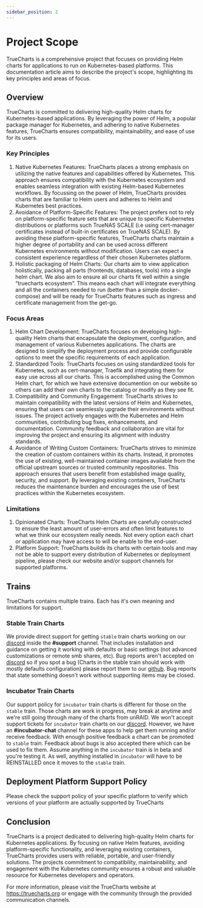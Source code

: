 ```yaml
---
sidebar_position: 2
---
```


# Project Scope

TrueCharts is a comprehensive project that focuses on providing Helm charts for applications to run on Kubernetes-based platforms. This documentation article aims to describe the project's scope, highlighting its key principles and areas of focus.

## Overview

TrueCharts is committed to delivering high-quality Helm charts for Kubernetes-based applications. By leveraging the power of Helm, a popular package manager for Kubernetes, and adhering to native Kubernetes features, TrueCharts ensures compatibility, maintainability, and ease of use for its users.

### Key Principles

1. Native Kubernetes Features: TrueCharts places a strong emphasis on utilizing the native features and capabilities offered by Kubernetes. This approach ensures compatibility with the Kubernetes ecosystem and enables seamless integration with existing Helm-based Kubernetes workflows. By focussing on the power of Helm, TrueCharts provides charts that are familiar to Helm users and adheres to Helm and Kubernetes best practices.
2. Avoidance of Platform-Specific Features: The project prefers not to rely on platform-specific feature sets that are unique to specific Kubernetes distributions or platforms such TrueNAS SCALE (i.e using cert-manager certificates instead of built-in certificates on TrueNAS SCALE). By avoiding these platform-specific features, TrueCharts charts maintain a higher degree of portability and can be used across different Kubernetes environments without modification. Users can expect a consistent experience regardless of their chosen Kubernetes platform.
3. Holistic packaging of Helm Charts: Our charts aim to view application holistically, packing all parts (frontends, databases, tools) into a single helm chart. We also aim to ensure all our charts fit well within a single “truecharts ecosystem”. This means each chart will integrate everything and all the containers needed to run (better than a simple docker-compose) and will be ready for TrueCharts features such as ingress and certificate management from the get-go.

### Focus Areas

1. Helm Chart Development: TrueCharts focuses on developing high-quality Helm charts that encapsulate the deployment, configuration, and management of various Kubernetes applications. The charts are designed to simplify the deployment process and provide configurable options to meet the specific requirements of each application.
2. Standardized Tools: TrueCharts focuses on using standardized tools for Kubernetes, such as cert-manager, Traefik and integrating them for easy use across all our charts. This is accomplished using the Common Helm chart, for which we have extensive documention on our website so others can add their own charts to the catalog or modify as they see fit.
3. Compatibility and Community Engagement: TrueCharts strives to maintain compatibility with the latest versions of Helm and Kubernetes, ensuring that users can seamlessly upgrade their environments without issues. The project actively engages with the Kubernetes and Helm communities, contributing bug fixes, enhancements, and documentation. Community feedback and collaboration are vital for improving the project and ensuring its alignment with industry standards.
4. Avoidance of Writing Custom Containers: TrueCharts strives to minimize the creation of custom containers within its charts. Instead, it promotes the use of existing, well-maintained container images available from the official upstream sources or trusted community repositories. This approach ensures that users benefit from established image quality, security, and support. By leveraging existing containers, TrueCharts reduces the maintenance burden and encourages the use of best practices within the Kubernetes ecosystem.

### Limitations

1. Opinionated Charts: TrueCharts Helm Charts are carefully constructed to ensure the least amount of user-errors and often limit features to what we think our ecosystem really needs. Not every option each chart or application may have access to will be enable to the end-user.
2. Platform Support: TrueCharts builds its charts with certain tools and may not be able to support every distribution of Kubernetes or deployment pipeline, please check our website and/or support channels for supported platforms.

## Trains

TrueCharts contains multiple trains.
Each has it's own meaning and limitations for support.

### Stable Train Charts

We provide direct support for getting `stable` train charts working on our [discord](https://discord.gg/tVsPTHWTtr) inside the **#support** channel.
That includes installation and guidance on getting it working with defaults or basic settings (not advanced customizations or remote smb shares, etc).
Bug reports aren't accepted on [discord](https://discord.gg/tVsPTHWTtr) so if you spot a bug (Charts in the stable train should work with mostly defaults configuration)
please report them to our [github](https://github.com/truecharts/charts/issues/new/choose). Bug reports that state something doesn't work without supporting items may be closed.

<script async src="https://pagead2.googlesyndication.com/pagead/js/adsbygoogle.js?client=ca-pub-9270569596814796"
     crossorigin="anonymous"></script>
<ins class="adsbygoogle"
     style="display:block; text-align:center;"
     data-ad-layout="in-article"
     data-ad-format="fluid"
     data-ad-client="ca-pub-9270569596814796"
     data-ad-slot="1707785957"></ins>
<script>
     (adsbygoogle = window.adsbygoogle || []).push({});
</script>

### Incubator Train Charts

Our support policy for `incubator` train charts is different for those on the `stable` train. Those charts are work in progress,
may break at anytime and we're still going through many of the charts from unRAID. We won't accept support tickets for `incubator` train
charts on our [discord](https://discord.gg/tVsPTHWTtr). However, we have an **#incubator-chat** channel for these apps to help get them running and/or receive feedback.
With enough positive feedback a chart can be promoted to `stable` train. Feedback about bugs is also accepted there which can be used to fix them.
Assume anything in the `incubator` train is in beta and you're testing it. As well, anything installed in `incubator` will have to be REINSTALLED once it moves to the `stable` train.

## Deployment Platform Support Policy

Please check the support policy of your specific platform to verify which versions of your platform are actually supported by TrueCharts

## Conclusion

TrueCharts is a project dedicated to delivering high-quality Helm charts for Kubernetes applications. By focusing on native Helm features, avoiding platform-specific functionality, and leveraging existing containers, TrueCharts provides users with reliable, portable, and user-friendly solutions. The projects commitment to compatibility, maintainability, and engagement with the Kubernetes community ensures a robust and valuable resource for Kubernetes developers and operators.

For more information, please visit the TrueCharts website at https://truecharts.org or engage with the community through the provided communication channels.
